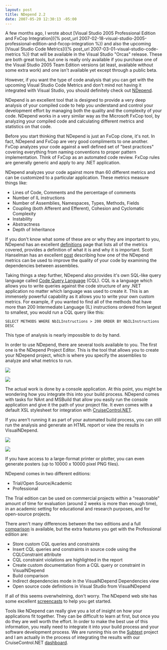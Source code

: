 ```yaml
---
layout: post
title: NDepend 2.2
date: 2007-05-20 12:30:13 -05:00
---
```


A few months ago, I wrote about [Visual Studio 2005 Professional Edition and FxCop Integration]({% post_url 2007-02-18-visual-studio-2005-professional-edition-and-fxcop-integration %}) and also the upcoming [Visual Studio Code Metrics]({% post_url 2007-03-01-visual-studio-code-metrics %}) that will be available in the Visual Studio "Orcas" release. These are both great tools, but one is really only available if you purchase one of the Visual Studio 2005 Team Edition versions (at least, available without some extra work) and one isn't available yet except through a public beta.

However, if you want the type of code analysis that you can get with the upcoming Visual Studio Code Metrics and don't mind not having it integrated with Visual Studio, you should definitely check out [NDepend](http://www.ndepend.com/Default.aspx).

NDepend is an excellent tool that is designed to provide a very deep analysis of your compiled code to help you understand and control your development effort by managing both the quality and the complexity of your code. NDepend works in a very similar way as the Microsoft FxCop tool, by analyzing your compiled code and calculating different metrics and statistics on that code. 

Before you start thinking that NDepend is just an FxCop clone, it's not. In fact, NDepend and FxCop are very good compliments to one another. FxCop analyzes your code against a well defined set of "best practices" covering everything from naming conventions to proper pattern implementation. Think of FxCop as an automated code review. FxCop rules are generally generic and apply to any .NET application.

NDepend analyzes your code against more than 60 different metrics and can be customized to a particular application. These metrics measure things like:

*   Lines of Code, Comments and the percentage of comments  
*   Number of IL instructions  
*   Number of Assemblies, Namespaces, Types, Methods, Fields  
*   Coupling (both Afferent and Efferent), Cohesion and Cyclomatic Complexity  
*   Instability  
*   Abstractness  
*   Depth of Inheritance 

If you don't know what some of these are or why they are important to you, NDepend has an excellent [definitions](http://www.ndepend.com/Metrics.aspx) page that lists all of the metrics covered, provides a definition of what it is and why it is important. Scott Hanselman has an excellent [post](http://www.hanselman.com/blog/ExitingTheZoneOfPainStaticAnalysisWithNDepend.aspx ) describing how one of the NDepend metrics can be used to improve the quality of your code by examining the dependencies between assemblies.

Taking things a step further, NDepend also provides it's own SQL-like query language called [Code Query Language](http://www.ndepend.com/CQL.htm) (CQL). CQL is a language which allows you to write queries against the code structure of any .NET application no matter which language was used to create it. This is an immensely powerful capability as it allows you to write your own custom metrics. For example, if you wanted to find all of the methods that have more than 200 Intermediate Language (IL) instructions ordered from largest to smallest, you would run a CQL query like this:
 

```
SELECT METHODS WHERE NbILInstructions > 200 ORDER BY NbILInstructions DESC
```

This type of analysis is nearly impossible to do by hand.

In order to use NDepend, there are several tools available to you. The first one is the NDepend Project Editor. This is the tool that allows you to create your NDepend project, which is where you specify the assemblies to analyze and what metrics to run.

![](http://www.ndepend.com/Res/NDependProjectBig1.PNG)

![](http://www.ndepend.com/Res/NDependProjectBig2.PNG)

The actual work is done by a console application. At this point, you might be wondering how you integrate this into your build process. NDepend comes with tasks for NAnt and MSBuild that allow you easily run the console application and give it the path of your project file. It even comes with a default XSL stylesheet for integration with [CruiseControl.NET](http://confluence.public.thoughtworks.org/display/CCNETCOMM).

If you aren't running it as part of your automated build process, you can still run the analysis and generate an HTML report or view the results in VisualNDepend. 

![](http://www.ndepend.com/Res/VisualNDependBig3.PNG)

![](http://www.ndepend.com/Res/VisualNDependBig1.PNG)

If you have access to a large-format printer or plotter, you can even generate posters (up to 10000 x 10000 pixel PNG files).

NDepend comes in two different editions: 

*   Trial/Open Source/Academic 
*   Professional


The Trial edition can be used on commercial projects within a "reasonable" amount of time for evaluation (around 2 weeks is more than enough time), in an academic setting for educational and research purposes, and for open-source projects.

There aren't many differences between the two editions and a full [comparison](http://www.ndepend.com/Editions.aspx) is available, but the extra features you get with the Professional edition are:

*   Store custom CQL queries and constraints 
*   Insert CQL queries and constraints in source code using the CQLConstraint attribute 
*   CQL constraint violations are highlighted in the report 
*   Create custom documentation from a CQL query or constraint in VisualNDepend 
*   Build comparison 
*   Indirect dependencies mode in the VisualNDepend Dependencies view 
*   Open source code definitions in Visual Studio from VisualNDepend

If all of this seems overwhelming, don't worry. The NDepend web site has some excellent [screencasts](http://www.ndepend.com/GettingStarted.aspx) to help you get started.

Tools like NDepend can really give you a lot of insight on how your applications fit together. They can be difficult to learn at first, but once you do they are well worth the effort. In order to make the best use of this information, you really need to integrate it into your build process and your software development process. We are running this on the [Subtext](http://subtextproject.com/) project and I am actually in the process of integrating the results with our CruiseControl.NET [dashboard](http://build.subtextproject.com).
